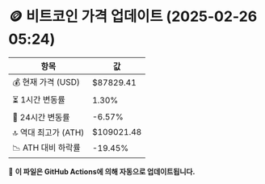 # 🪙 비트코인 가격 업데이트 (2025-02-26 05:24)

| 항목                | 값 |
|--------------------|----------------|
| 💰 현재 가격 (USD) | $87829.41 |
| ⏳ 1시간 변동률    | 1.30% |
| 📆 24시간 변동률   | -6.57% |
| 🔝 역대 최고가 (ATH) | $109021.48 |
| 📉 ATH 대비 하락률 | -19.45% |

🔄 **이 파일은 GitHub Actions에 의해 자동으로 업데이트됩니다.**
